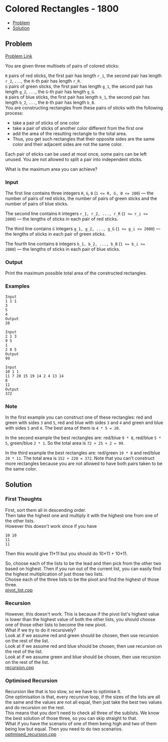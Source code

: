 # Colored Rectangles - 1800

- [Problem](#problem)
- [Solution](#solution)

## Problem
[Problem Link](https://codeforces.com/problemset/problem/1398/D)  

You are given three multisets of pairs of colored sticks:   

`R` pairs of red sticks, the first pair has length `r_1`, the second pair has length `r_2`, `...`, the `R`-th pair has length `r_R`.  
`G` pairs of green sticks, the first pair has length `g_1`, the second pair has length `g_2`, `...`, the `G`-th pair has length `g_G`.  
`B` pairs of blue sticks, the first pair has length `b_1`, the second pair has length `b_2`, `...`, the `B`-th pair has length `b_B`.   
You are constructing rectangles from these pairs of sticks with the following process:   
- take a pair of sticks of one color
- take a pair of sticks of another color different from the first one
- add the area of the resulting rectangle to the total area. 
- Thus, you get such rectangles that their opposite sides are the same color and their adjacent sides are not the same color.  

Each pair of sticks can be used at most once, some pairs can be left unused. You are not allowed to split a pair into independent sticks.  

What is the maximum area you can achieve?  
  
### Input
The first line contains three integers `R`, `G`, `B` (`1 <= R, G, B <= 200`) — the number of pairs of red sticks, the number of pairs of green sticks and the number of pairs of blue sticks.  

The second line contains `R` integers `r_1, r_2, ..., r_R` (`1 <= r_i <= 2000`) — the lengths of sticks in each pair of red sticks.  

The third line contains `G` integers `g_1, g_2, ..., g_G` (`1 <= g_i <= 2000`) — the lengths of sticks in each pair of green sticks.  

The fourth line contains `B` integers `b_1, b_2, ..., b_B` (`1 <= b_i <= 2000`) — the lengths of sticks in each pair of blue sticks.  
  
### Output
Print the maximum possible total area of the constructed rectangles.

### Examples
```
Input
1 1 1
3
5
4
Output
20
```
```
Input
2 1 3
9 5
1
2 8 5
Output
99
```
```
Input
10 1 1
11 7 20 15 19 14 2 4 13 14
8
11
Output
372
```
### Note
In the first example you can construct one of these rectangles: red and green with sides `3` and `5`, red and blue with sides `3` and `4` and green and blue with sides `5` and `4`. The best area of them is `4 * 5 = 20`.  

In the second example the best rectangles are: red/blue `9 * 8`, red/blue `5 * 5`, green/blue `2 * 1`. So the total area is `72 + 25 + 2 = 99`.  

In the third example the best rectangles are: red/green `19 * 8` and red/blue `20 * 11`. The total area is `152 + 220 = 372`. Note that you can't construct more rectangles because you are not allowed to have both pairs taken to be the same color.


## Solution

### First Thoughts
First, sort them all in descending order.  
Then take the highest one and multiply it with the highest one from one of the other lists.  
However this doesn't work since if you have 
```
10 10
11
11
```
Then this would give 11*11 but you should do 10\*11 + 10\*11.  

So, choose each of the lists to be the lead and then pick from the other two based on highest. Then if you run out of the current list, you can easily find the highest multiplication of just those two lists.  
Choose each of the three lists to be the pivot and find the highest of those three.  
[pivot_list.cpp](solutions/pivot_list.cpp)  

### Recursion
However, this doesn't work. This is because if the pivot list's highest value is lower than the highest value of both the other lists, you should choose one of those other lists to become the new pivot.  
What if we try to do it recursively?  
Look at if we assume red and green should be chosen, then use recursion on the rest of the list.  
Look at if we assume red and blue should be chosen, then use recursion on the rest of the list.  
Look at if we assume green and blue should be chosen, then use recursion on the rest of the list.  
[recursion.cpp](solutions/recursion.cpp)  

### Optimised Recursion
Recursion like that is too slow, so we have to optimise it.  
One optimisation is that, every recursive loop, if the sizes of the lists are all the same and the values are not all equal, then just take the best two values and do recursion on the rest.  
This means that you don't need to check all three of the sublists. We know the best solution of those three, so you can skip straight to that.  
What if you have the scenario of one of them being high and two of them being low but equal. Then you need to do two scenarios.  
[optimised_recursion.cpp](solutions/optimised_recursion.cpp)  


